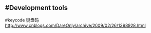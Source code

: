 #Development tools
---
#keycode 键盘码
http://www.cnblogs.com/DareOnly/archive/2009/02/26/1398928.html








